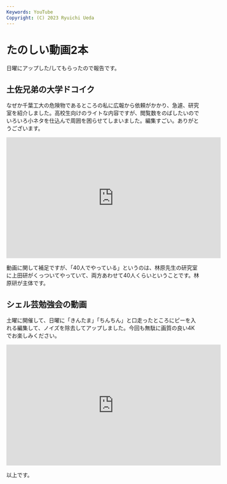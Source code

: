 ```yaml
---
Keywords: YouTube
Copyright: (C) 2023 Ryuichi Ueda
---
```


# たのしい動画2本

日曜にアップした/してもらったので報告です。

## 土佐兄弟の大学ドコイク

なぜか千葉工大の危険物であるところの私に広報から依頼がかかり、急遽、研究室を紹介しました。高校生向けのライトな内容ですが、閲覧数をのばしたいのでいろいろ小ネタを仕込んで周囲を困らせてしまいました。編集すごい。ありがとうございます。

<iframe width="560" height="315" src="https://www.youtube.com/embed/xqd9UoAft2Q?si=3qi5ErqPaD6xZnml" title="YouTube video player" frameborder="0" allow="accelerometer; autoplay; clipboard-write; encrypted-media; gyroscope; picture-in-picture; web-share" allowfullscreen></iframe>

動画に関して補足ですが、「40人でやっている」というのは、林原先生の研究室に上田研がくっついてやっていて、両方あわせて40人くらいということです。林原研が主体です。


## シェル芸勉強会の動画

土曜に開催して、日曜に「きんたま」「ちんちん」と口走ったところにピーを入れる編集して、ノイズを除去してアップしました。今回も無駄に画質の良い4Kでお楽しみください。

<iframe width="560" height="315" src="https://www.youtube.com/embed/Ow7kh5Eetco?si=aYRsKUJYrXz8B-Ug" title="YouTube video player" frameborder="0" allow="accelerometer; autoplay; clipboard-write; encrypted-media; gyroscope; picture-in-picture; web-share" allowfullscreen></iframe>


以上です。
